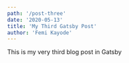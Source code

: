```yaml
---
path: '/post-three'
date: '2020-05-13'
title: 'My Third Gatsby Post'
author: 'Femi Kayode'
---
```


This is my very third blog post in Gatsby